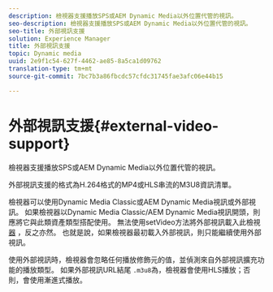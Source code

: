 ```yaml
---
description: 檢視器支援播放SPS或AEM Dynamic Media以外位置代管的視訊。
seo-description: 檢視器支援播放SPS或AEM Dynamic Media以外位置代管的視訊。
seo-title: 外部視訊支援
solution: Experience Manager
title: 外部視訊支援
topic: Dynamic media
uuid: 2e9f1c54-627f-4462-ae85-8a5ca1d09762
translation-type: tm+mt
source-git-commit: 7bc7b3a86fbcdc57cfdc31745fae3afc06e44b15

---
```



# 外部視訊支援{#external-video-support}

檢視器支援播放SPS或AEM Dynamic Media以外位置代管的視訊。

外部視訊支援的格式為H.264格式的MP4或HLS串流的M3U8資訊清單。

檢視器可以使用Dynamic Media Classic或AEM Dynamic Media視訊或外部視訊。 如果檢視器以Dynamic Media Classic/AEM Dynamic Media視訊開頭，則應將它與此類資產類型搭配使用。 無法使用setVideo方法將外部視訊載入此檢視 [器](../../c-html5-aem-asset-viewers/c-html5-aem-video360/c-html5-aem-video360-javascriptapiref/r-html5-aem-video360-javascriptapiref-setvideo.md#reference-85d3422d6ce64a36ac74827120b5a17c) ，反之亦然。 也就是說，如果檢視器最初載入外部視訊，則只能繼續使用外部視訊。

使用外部視訊時，檢視器會忽略任何播放修飾元的值，並偵測來自外部視訊擴充功能的播放類型。 如果外部視訊URL結尾 `.m3u8`為，檢視器會使用HLS播放；否則，會使用漸進式播放。
